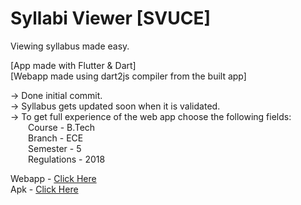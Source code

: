 # Syllabi Viewer [SVUCE]

Viewing syllabus made easy. 

[App made with Flutter & Dart]  
[Webapp made using dart2js compiler from the built app] 


-> Done initial commit.  
-> Syllabus gets updated soon when it is validated.  
-> To get full experience of the web app choose the following fields:  
  Course - B.Tech  
  Branch - ECE  
  Semester - 5  
  Regulations - 2018  
    
Webapp - [Click Here](https://dileepdodla.github.io/SyllabiViewer)  
Apk - [Click Here](https://drive.google.com/file/d/1lvnJn-CidFcqSBnTUNvRll3ChYROr5a2/view?usp=sharing)
